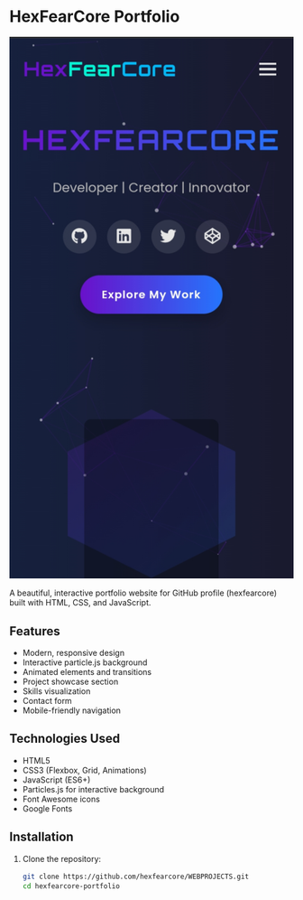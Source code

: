 # HexFearCore Portfolio

![Portfolio Screenshot](assets/images/screenshot.png)

A beautiful, interactive portfolio website for GitHub profile (hexfearcore) built with HTML, CSS, and JavaScript.

## Features

- Modern, responsive design
- Interactive particle.js background
- Animated elements and transitions
- Project showcase section
- Skills visualization
- Contact form
- Mobile-friendly navigation

## Technologies Used

- HTML5
- CSS3 (Flexbox, Grid, Animations)
- JavaScript (ES6+)
- Particles.js for interactive background
- Font Awesome icons
- Google Fonts

## Installation

1. Clone the repository:
   ```bash
   git clone https://github.com/hexfearcore/WEBPROJECTS.git
   cd hexfearcore-portfolio
   

